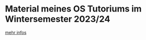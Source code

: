# Material meines OS Tutoriums im Wintersemester 2023/24

[mehr infos](https://bohner.me/teaching/ws2023_ostut/)

